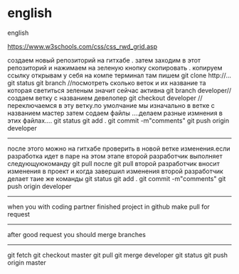 # english
english

https://www.w3schools.com/css/css_rwd_grid.asp

создаем новый репозиторий на гитхабе . 
затем заходим в этот репозиторий и нажимаем на зеленую кнопку скопировать .
копируем ссылку открывам у себя на компе терминал там пишем 
git clone http://...
git status
git branch //посмотреть сколько веток и их название та которая светиться зеленым значит сейчас активна 
git branch developer// создаем ветку с названием девелопер
git checkout developer // переключаемся в эту ветку.по умолчание мы изначально в ветке с названием мастер
затем содаем файлы ....делаем разные измнения в этих файлах....
git status 
git add .
git commit -m"comments"
git push origin developer
*************
после этого можно на гитхабе проверить в новой ветке изменения.если разработка идет в паре на этом этапе второй разработчик выполняет следующуюкоманду
git pull
после git pull второй разработчик вносит изменения в проект и когда завершил изменения второй разработчик делает таие же команды git status
git add .
git commit -m"comments"
git push origin developer
************
when you with coding partner finished project in github make pull for request
************
after good request you should merge branches
************
git fetch
git checkout master
git pull
git merge developer
git status
git push origin master
